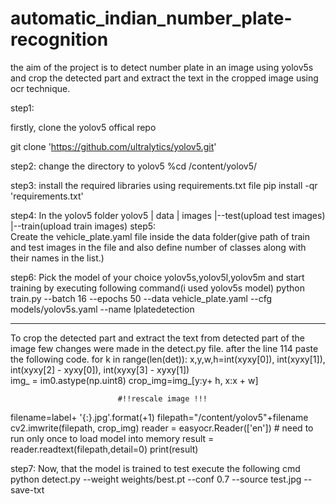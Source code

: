 # automatic_indian_number_plate-recognition
the aim of the project is to detect number plate in an image using yolov5s and crop the detected part and extract the text in the cropped image using ocr technique.

step1:

firstly, clone the yolov5 offical repo

git clone 'https://github.com/ultralytics/yolov5.git'

step2:
change the directory to yolov5
%cd  /content/yolov5/


step3:
install the required libraries using requirements.txt file 
pip install -qr 'requirements.txt' 

step4:
In the yolov5 folder yolov5
                        |
                        data
                        |
                        images
                        |--test(upload test images)
                        |--train(upload train images)
step5:                        
Create the vehicle_plate.yaml file inside the data folder(give path of train and test images in the file and also define number of classes along with their names in the list.)
        
step6: 
Pick the model of your choice yolov5s,yolov5l,yolov5m and start training by executing following command(i used yolov5s model) 
python train.py --batch 16 --epochs 50 --data vehicle_plate.yaml  --cfg models/yolov5s.yaml --name lplatedetection

__________________________________________________________________________________________________________________________________________________
To crop the detected part and extract the text from detected part of the image few changes were made in the detect.py file.
after the line 114 paste the following code.
for k in range(len(det)):
  x,y,w,h=int(xyxy[0]), int(xyxy[1]), int(xyxy[2] - xyxy[0]), int(xyxy[3] - xyxy[1])                   
  img_ = im0.astype(np.uint8)
  crop_img=img_[y:y+ h, x:x + w]                          
                                
                            #!!rescale image !!!
  filename=label+ '{:}.jpg'.format(+1)
  filepath="/content/yolov5"+filename
  cv2.imwrite(filepath, crop_img)
  reader = easyocr.Reader(['en']) # need to run only once to load model into memory
  result = reader.readtext(filepath,detail=0)
  print(result) 


step7:
Now, that the model is trained to test execute the following cmd
python detect.py --weight weights/best.pt --conf 0.7 --source test.jpg --save-txt




